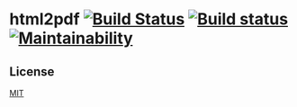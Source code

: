 # html2pdf [![Build Status](https://travis-ci.org/Frederick-S/html2pdf.svg?branch=master)](https://travis-ci.org/Frederick-S/html2pdf) [![Build status](https://ci.appveyor.com/api/projects/status/91sq693rev5u7cn5/branch/master?svg=true)](https://ci.appveyor.com/project/Frederick-S/html2pdf/branch/master) [![Maintainability](https://api.codeclimate.com/v1/badges/b9451bfc5cdafca7d216/maintainability)](https://codeclimate.com/github/Frederick-S/html2pdf/maintainability)

## License
[MIT](LICENSE)
